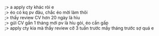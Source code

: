 ;> a apply cty khác ròi e<br>
;> éo có kq pv đâu, chắc éo mời làm thôi<br>
;> thấy review CV hơn 20 ngày là hỉu<br>
;> gửi CV gần 1 tháng mới pv là hỉu gòi, éo cần gấp<br>
;> apply cty kia mà thấy review cỡ 3 tuần trước mấy tháng trước sợ quá e
